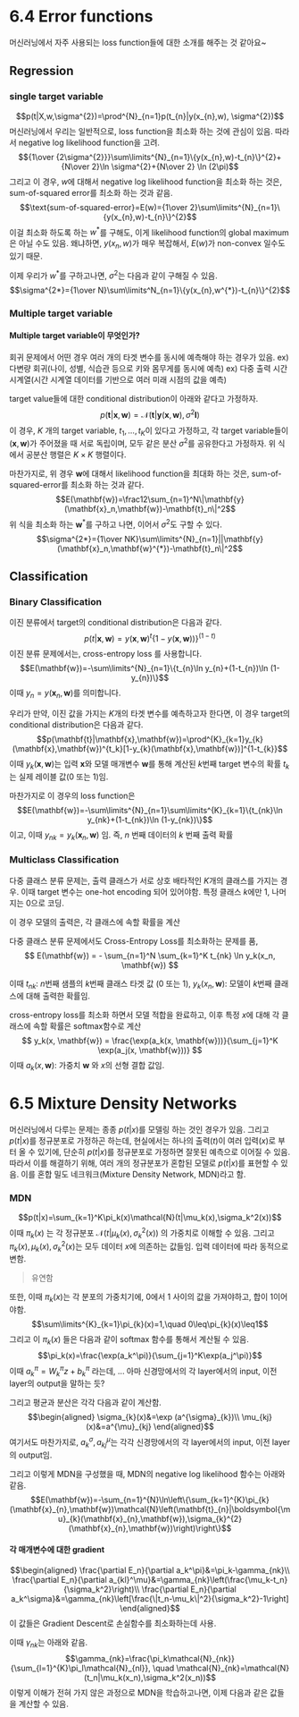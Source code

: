 # 6.4 Error functions
머신러닝에서 자주 사용되는 loss function들에 대한 소개를 해주는 것 같아요~
## Regression
### single target variable
$$p(t|X,w,\sigma^{2})=\prod^{N}_{n=1}p(t_{n}|y(x_{n},w), \sigma^{2})$$
머신러닝에서 우리는 일반적으로, loss function을 최소화 하는 것에 관심이 있음. 따라서 negative log likelihood function을 고려.
$${1\over {2\sigma^{2}}}\sum\limits^{N}_{n=1}\{y(x_{n},w)-t_{n}\}^{2}+{N\over 2}\ln \sigma^{2}+{N\over 2} \ln (2\pi)$$
그리고 이 경우, $w$에 대해서 negative log likelihood function을 최소화 하는 것은, sum-of-squared error를 최소화 하는 것과 같음.
$$\text{sum-of-squared-error}=E(w)={1\over 2}\sum\limits^{N}_{n=1}\{y(x_{n},w)-t_{n}\}^{2}$$
이걸 최소화 하도록 하는 $w^{*}$를 구해도, 이게 likelihood function의 global maximum은 아닐 수도 있음. 왜냐하면, $y(x_{n},w)$가 매우 복잡해서, $E(w)$가 non-convex 일수도 있기 때문.

이제 우리가 $w^{*}$를 구하고나면, $\sigma^{2}$는 다음과 같이 구해질 수 있음.
$$\sigma^{2*}={1\over N}\sum\limits^N_{n=1}\{y(x_{n},w^{*})-t_{n}\}^{2}$$

### Multiple target variable
#### Multiple target variable이 무엇인가?
회귀 문제에서 어떤 경우 여러 개의 타겟 변수를 동시에 예측해야 하는 경우가 있음.
ex) 다변량 회귀(나이, 성별, 식습관 등으로 키와 몸무게를 동시에 예측)
ex) 다중 출력 시간 시계열(시간 시계열 데이터를 기반으로 여러 미래 시점의 값을 예측)

target value들에 대한 conditional distribution이 아래와 같다고 가정하자.
$$p(\mathbf{t}|\mathbf{x},\mathbf{w})=\mathcal{N}\left(\mathbf{t}|\mathbf{y}(\mathbf{x},\mathbf{w}),\sigma^2\mathbf{I}\right)$$
이 경우, $K$ 개의 target variable, $t_{1},...,t_{K}$이 있다고 가정하고, 각 target variable들이 $(\mathbf{x},\mathbf{w})$가 주어졌을 때 서로 독립이며, 모두 같은 분산 $\sigma^{2}$를 공유한다고 가정하자. 
위 식에서 공분산 행렬은 $K\times K$ 행렬이다.

마찬가지로, 위 경우 $\mathbf{w}$에 대해서 likelihood function을 최대화 하는 것은, sum-of-squared-error를 최소화 하는 것과 같다.
$$E(\mathbf{w})=\frac12\sum_{n=1}^N\|\mathbf{y}(\mathbf{x}_n,\mathbf{w})-\mathbf{t}_n\|^2$$
위 식을 최소화 하는 $\mathbf{w}^{*}$를 구하고 나면, 이어서 $\sigma^{2}$도 구할 수 있다.
$$\sigma^{2*}={1\over NK}\sum\limits^{N}_{n=1}||\mathbf{y}(\mathbf{x}_n,\mathbf{w}^{*})-\mathbf{t}_n\|^2$$

## Classification
### Binary Classification
이진 분류에서 target의 conditional distribution은 다음과 같다.
$$p(t|\mathbf{x},\mathbf{w})=y(\mathbf{x},\mathbf{w})^{t}\{1-y(\mathbf{x},\mathbf{w}))\}^{(1-t)}$$
이진 분류 문제에서는, cross-entropy loss 를 사용합니다.
$$E(\mathbf{w})=-\sum\limits^{N}_{n=1}\{t_{n}\ln y_{n}+(1-t_{n})\ln (1-y_{n})\}$$
이때 $y_{n}=y(\mathbf{x}_{n},\mathbf{w})$를 의미합니다.

우리가 만약, 이진 값을 가지는 $K$개의 타겟 변수를 예측하고자 한다면,
이 경우 target의 conditional distribution은 다음과 같다.
$$p(\mathbf{t}|\mathbf{x},\mathbf{w})=\prod^{K}_{k=1}y_{k}(\mathbf{x},\mathbf{w})^{t_k}[1-y_{k}(\mathbf{x},\mathbf{w})]^{1-t_{k}}$$
이때 $y_{k}(\mathbf{x},\mathbf{w})$는 입력 $\mathbf{x}$와 모델 매개변수 $\mathbf{w}$를 통해 계산된 $k$번째 target 변수의 확률
$t_{k}$는 실제 레이블 값(0 또는 1)임.

마찬가지로 이 경우의 loss function은
$$E(\mathbf{w})=-\sum\limits^{N}_{n=1}\sum\limits^{K}_{k=1}\{t_{nk}\ln y_{nk}+(1-t_{nk})\ln (1-y_{nk})\}$$
이고, 이때 $y_{nk}=y_{k}(\mathbf{x}_{n},\mathbf{w})$ 임. 즉, $n$ 번째 데이터의 $k$ 번째 출력 확률

### Multiclass Classification
다중 클래스 분류 문제는, 출력 클래스가 서로 상호 배타적인 $K$개의 클래스를 가지는 경우.
이때 target 변수는 one-hot encoding 되어 있어야함.
특정 클래스 $k$에만 1, 나머지는 0으로 코딩.

이 경우 모델의 출력은, 각 클래스에 속할 확률을 계산

다중 클래스 분류 문제에서도 Cross-Entropy Loss를 최소화하는 문제를 품,
$$
E(\mathbf{w}) = - \sum_{n=1}^N \sum_{k=1}^K t_{nk} \ln y_k(x_n, \mathbf{w})
$$

이때 $t_{nk}$:  $n$번째 샘플의 $k$번째 클래스 타겟 값 (0 또는 1), $y_k(x_n, \mathbf{w})$: 모델이 $k$번째 클래스에 대해 출력한 확률임.

cross-entropy loss를 최소화 하면서 모델 적합을 완료하고, 이후 특정 $x$에 대해 각 클래스에 속할 확률은 softmax함수로 계산
$$
y_k(x, \mathbf{w}) = \frac{\exp(a_k(x, \mathbf{w}))}{\sum_{j=1}^K \exp(a_j(x, \mathbf{w}))}
$$
이때 $a_k(x, \mathbf{w})$: 가중치 $\mathbf{w}$ 와 $x$의 선형 결합 값임.

# 6.5 Mixture Density Networks
머신러닝에서 다루는 문제는 종종 $p(t|x)$를 모델링 하는 것인 경우가 있음. 그리고 $p(t|x)$를 정규분포로 가정하곤 하는데, 현실에서는 하나의 출력($t$)이 여러 입력($x$)로 부터 올 수 있기에, 단순히 $p(t|x)$를 정규분포로 가정하면 잘못된 예측으로 이어질 수 있음.
따라서 이를 해결하기 위해, 여러 개의 정규분포가 혼합된 모델로 $p(t|x)$를 표현할 수 있음. 이를 혼합 밀도 네크워크(Mixture Density Network, MDN)라고 함.

### MDN
$$p(t|x)=\sum_{k=1}^K\pi_k(x)\mathcal{N}(t|\mu_k(x),\sigma_k^2(x))$$
이때 $\pi_k(x)$ 는 각 정규분포 $\mathcal{N}(t|\mu_k(x),\sigma_k^2(x))$ 의 가중치로 이해할 수 있음.  그리고 $\pi_{k}(x), \mu_{k}(x), \sigma_{k}^{2}(x)$는 모두 데이터 $x$에 의존하는 값들임. 입력 데이터에 따라 동적으로 변함.
> 유연함

또한, 이때 $\pi_{k}(x)$는 각 분포의 가중치기에, 0에서 1 사이의 값을 가져야하고, 합이 1이어야함.
$$\sum\limits^{K}_{k=1}\pi_{k}(x)=1,\quad 0\leq\pi_{k}(x)\leq1$$
그리고 이 $\pi_{k}(x)$ 들은 다음과 같이 softmax 함수를 통해서 계산될 수 있음.
$$\pi_k(x)=\frac{\exp(a_k^\pi)}{\sum_{j=1}^K\exp(a_j^\pi)}$$
이때 $a_{k}^{\pi}=W^{\pi}_{k}z+b^{\pi}_{k}$ 라는데, ... 아마 신경망에서의 각 layer에서의 input, 이전 layer의 output을 말하는 듯?

그리고 평균과 분산은 각각 다음과 같이 계산함.
$$\begin{aligned}
\sigma_{k}(x)&=\exp (a^{\sigma}_{k})\\
\mu_{kj}(x)&=a^{\mu}_{kj}
\end{aligned}$$
여기서도 마찬가지로, $a^{\sigma}_{k},a^{\mu}_{kj}$는 각각 신경망에서의 각 layer에서의 input, 이전 layer의 output임.

그리고 이렇게 MDN을 구성했을 때, MDN의 negative log likelihood 함수는 아래와 같음.
$$E(\mathbf{w})=-\sum_{n=1}^{N}\ln\left\{\sum_{k=1}^{K}\pi_{k}(\mathbf{x}_{n},\mathbf{w})\mathcal{N}\left(\mathbf{t}_{n}|\boldsymbol{\mu}_{k}(\mathbf{x}_{n},\mathbf{w}),\sigma_{k}^{2}(\mathbf{x}_{n},\mathbf{w})\right)\right\}$$
#### 각 매개변수에 대한 gradient
$$\begin{aligned}
\frac{\partial E_n}{\partial a_k^\pi}&=\pi_k-\gamma_{nk}\\
\frac{\partial E_n}{\partial a_{kl}^\mu}&=\gamma_{nk}\left(\frac{\mu_k-t_n}{\sigma_k^2}\right)\\
\frac{\partial E_n}{\partial a_k^\sigma}&=\gamma_{nk}\left[\frac{\|t_n-\mu_k\|^2}{\sigma_k^2}-1\right]
\end{aligned}$$
이 값들은 Gradient Descent로 손실함수를 최소화하는데 사용.

이때 $\gamma_{nk}$는 아래와 같음. $$\gamma_{nk}=\frac{\pi_k\mathcal{N}_{nk}}{\sum_{l=1}^{K}\pi_l\mathcal{N}_{nl}}, \quad \mathcal{N}_{nk}=\mathcal{N}(t_n|\mu_k(x_n),\sigma_k^2(x_n))$$
이렇게 이해가 전혀 가지 않은 과정으로 MDN을 학습하고나면, 이제 다음과 같은 값들을 계산할 수 있음.
